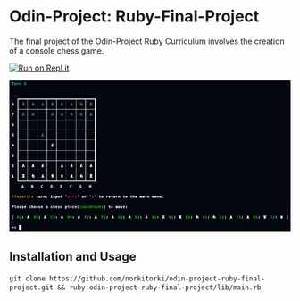 # Odin-Project: Ruby-Final-Project

The final project of the Odin-Project Ruby Curriculum involves the creation of a console chess game.

[![Run on Repl.it](https://repl.it/badge/github/norkitorki/odin-project-ruby-final-project)](https://replit.com/@norkitorki/odin-project-ruby-final-project)

![chess example](/images/chess.png)

## Installation and Usage

```
git clone https://github.com/norkitorki/odin-project-ruby-final-project.git && ruby odin-project-ruby-final-project/lib/main.rb
```
